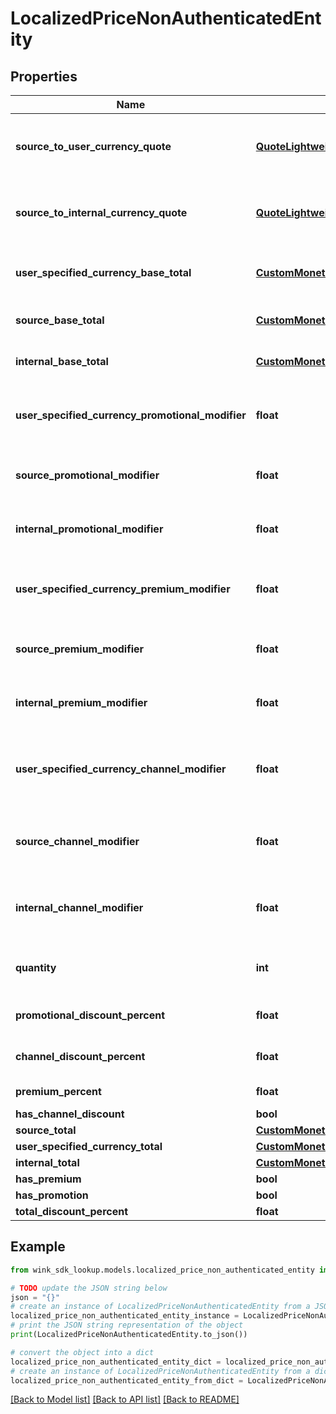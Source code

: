 # LocalizedPriceNonAuthenticatedEntity


## Properties

Name | Type | Description | Notes
------------ | ------------- | ------------- | -------------
**source_to_user_currency_quote** | [**QuoteLightweightNonAuthenticatedEntity**](QuoteLightweightNonAuthenticatedEntity.md) | Hotel to user currency exchange rate. | 
**source_to_internal_currency_quote** | [**QuoteLightweightNonAuthenticatedEntity**](QuoteLightweightNonAuthenticatedEntity.md) | Hotel to wink currency exchange rate. | 
**user_specified_currency_base_total** | [**CustomMonetaryAmount**](CustomMonetaryAmount.md) | Base total in user specified currency. | 
**source_base_total** | [**CustomMonetaryAmount**](CustomMonetaryAmount.md) | Base total in hotel currency. | 
**internal_base_total** | [**CustomMonetaryAmount**](CustomMonetaryAmount.md) | Base total in wink currency. | 
**user_specified_currency_promotional_modifier** | **float** | Promotional modifiers in user specified currency | [optional] 
**source_promotional_modifier** | **float** | Promotional modifiers in hotel currency | [optional] 
**internal_promotional_modifier** | **float** | Promotional modifiers in wink currency | [optional] 
**user_specified_currency_premium_modifier** | **float** | Premium modifiers in user specified currency | [optional] 
**source_premium_modifier** | **float** | Premium modifiers in hotel currency | [optional] 
**internal_premium_modifier** | **float** | Premium modifiers in wink currency | [optional] 
**user_specified_currency_channel_modifier** | **float** | Channel / Membership modifier in user specified currency | [optional] 
**source_channel_modifier** | **float** | Channel / Membership modifier in hotel currency | [optional] 
**internal_channel_modifier** | **float** | Channel / Membership modifier in wink currency | [optional] 
**quantity** | **int** | How many of this item is included in this price | [optional] [default to 1]
**promotional_discount_percent** | **float** | Promotional discount percent | [optional] 
**channel_discount_percent** | **float** | Channel discount percent | [optional] 
**premium_percent** | **float** | Premium percent | [optional] 
**has_channel_discount** | **bool** |  | [optional] 
**source_total** | [**CustomMonetaryAmount**](CustomMonetaryAmount.md) |  | [optional] 
**user_specified_currency_total** | [**CustomMonetaryAmount**](CustomMonetaryAmount.md) |  | [optional] 
**internal_total** | [**CustomMonetaryAmount**](CustomMonetaryAmount.md) |  | [optional] 
**has_premium** | **bool** |  | [optional] 
**has_promotion** | **bool** |  | [optional] 
**total_discount_percent** | **float** |  | [optional] 

## Example

```python
from wink_sdk_lookup.models.localized_price_non_authenticated_entity import LocalizedPriceNonAuthenticatedEntity

# TODO update the JSON string below
json = "{}"
# create an instance of LocalizedPriceNonAuthenticatedEntity from a JSON string
localized_price_non_authenticated_entity_instance = LocalizedPriceNonAuthenticatedEntity.from_json(json)
# print the JSON string representation of the object
print(LocalizedPriceNonAuthenticatedEntity.to_json())

# convert the object into a dict
localized_price_non_authenticated_entity_dict = localized_price_non_authenticated_entity_instance.to_dict()
# create an instance of LocalizedPriceNonAuthenticatedEntity from a dict
localized_price_non_authenticated_entity_from_dict = LocalizedPriceNonAuthenticatedEntity.from_dict(localized_price_non_authenticated_entity_dict)
```
[[Back to Model list]](../README.md#documentation-for-models) [[Back to API list]](../README.md#documentation-for-api-endpoints) [[Back to README]](../README.md)


